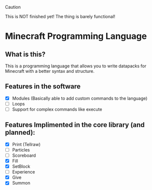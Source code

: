 >[!CAUTION]
>This is NOT finished yet! The thing is barely functional!
# Minecraft Programming Language
## What is this?
This is a programming language that allows you to write datapacks for Minecraft with a better syntax and structure.

## Features in the software
- [x] Modules (Basically able to add custom commands to the language)
- [ ] Loops
- [ ] Support for complex commands like execute
## Features Implimented in the core library (and planned):
- [x] Print (Tellraw)
- [ ] Particles
- [ ] Scoreboard
- [x] Fill
- [x] SetBlock
- [ ] Experience
- [x] Give
- [x] Summon